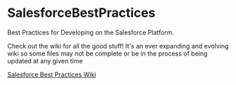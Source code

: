 # SalesforceBestPractices
Best Practices for Developing on the Salesforce Platform.

Check out the wiki for all the good stuff! It's an ever expanding and evolving wiki so some files may not be complete or be in the process of being updated at any given time

[Salesforce Best Practices Wiki](https://github.com/Coding-With-The-Force/SalesforceBestPractices/wiki)
